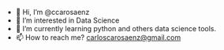 - 👋 Hi, I’m @ccarosaenz
- 👀 I’m interested in Data Science
- 🌱 I’m currently learning python and others data science tools.
- 📫 How to reach me? carloscarosaenz@gmail.com
